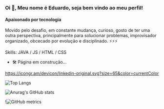 ### Oi 🤙, Meu nome é Eduardo, seja bem vindo ao meu perfil!
#### Apaixonado por tecnologia 
Movido pelo desafio, em constante mudança, curioso, gosto de ter uma outra perspectiva, principalmente para solucionar problemas, improvisador organizado, obcecado por evolução e disciplinado. 
⚡⚡⚡

Skills: JAVA / JS / HTML / CSS

- 🛠 Página em construção...


https://icongr.am/devicon/linkedin-original.svg?size=65&color=currentColor

![Top Langs](https://github-readme-stats.vercel.app/api/top-langs/?username=EduardoRDA&theme=dark)

![Anurag's GitHub stats](https://github-readme-stats.vercel.app/api?username=EduardoRDA&theme=dark)

!![GitHub metrics](https://metrics.lecoq.io/EduardoRDA)  



